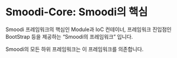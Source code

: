 # Smoodi-Core: Smoodi의 핵심

Smoodi 프레임워크의 핵심인 Module과 IoC 컨테이너, 프레임워크 진입점인 BootStrap   등을 제공하는 “Smoodi의 프레임워크” 입니다.

Smoodi의 모든 하위 프레임워크는 이 프레임워크를 의존합니다.
